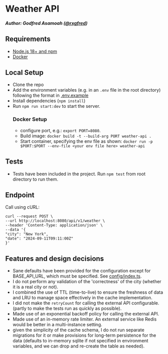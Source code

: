 # Weather API

##### Author: Godfred Asamoah ([@rxgfred](https://github.com/rxgfred))

## Requirements
- [Node.js 18+ and npm](https://nodejs.org/en/download/)
- [Docker](https://www.docker.com/products/docker-desktop/)

## Local Setup

- Clone the repo
- Add the environment variables (e.g. in an `.env` file in the root directory) following the format in [.env.example](./.env.example)
- Install dependencies (`npm install`)
- Run `npm run start:dev` to start the server.
    ### Docker Setup
    - configure port, e.g.: `export PORT=8080`.
    - Build image: `docker build -t --build-arg PORT weather-api .`
    - Start container, specifying the env file as shown: `docker run -p $PORT:$PORT --env-file <your env file here> weather-api`

## Tests
- Tests have been included in the project. Run `npm test` from root directory to run them.

## Endpoint
Call using cURL:

```
curl --request POST \
--url http://localhost:8080/api/v1/weather \
--header 'Content-Type: application/json' \
--data '{
"city": "New York",
"date": "2024-09-11T09:11:00Z"
}'
```


## Features and design decisions
- Sane defaults have been provided for the configuration except for BASE_API_URL, which must be specified. See [config/index.ts](./src/config/index.ts).
- I do not perform any validation of the 'correctness' of the city (whether it is a real city or not).
- I combined the use of TTL (time-to-live) to ensure the freshness of data and LRU to manage space effectively in the cache implementation.
- I did not make the `retryCount` for calling the external API configurable. (partly to make the tests run as quickly as possible).
- Made use of an exponential backoff policy for calling the external API.
- Made use of an in-memory rate limiter. An external service like Redis would be better in a multi-instance setting.
- given the simplicity of the cache schema, I do not run separate migrations for it or make provisions for long-term persistence for the data (defaults to in-memory sqlite if not specified in environment variables, and we can drop and re-create the table as needed).
